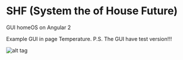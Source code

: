 # SHF (System the of House Future)
GUI homeOS on Angular 2

Example GUI in page Temperature.
P.S. The GUI have test version!!!

![alt tag](https://github.com/BY0X15/homeOS/raw/master/images/exampleGUIinPageTemperature.PNG)
